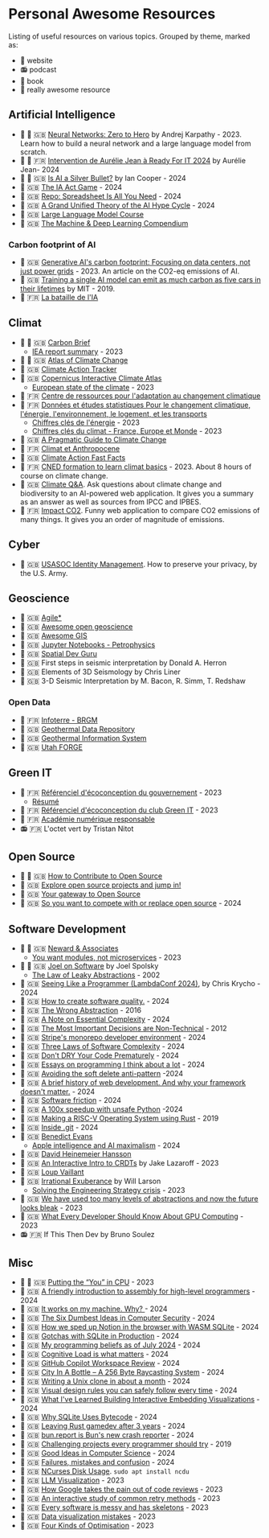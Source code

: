 # Personal Awesome Resources
Listing of useful resources on various topics.
Grouped by theme, marked as:
- :link:      website
- :radio:     podcast
- :blue_book: book
- :gem:       really awesome resource

## Artificial Intelligence
- :gem: :link:      :uk: [Neural Networks: Zero to Hero](https://github.com/karpathy/nn-zero-to-hero) by Andrej Karpathy - 2023. Learn how to build a neural network and a large language model from scratch.
- :gem: :link:      :fr: [Intervention de Aurélie Jean à Ready For IT 2024](https://www.youtube.com/watch?v=P0tKJigWj9Y) by Aurélie Jean- 2024
- :gem: :link:      :uk: [Is AI a Silver Bullet?](https://ian-cooper.writeas.com/is-ai-a-silver-bullet) by Ian Cooper - 2024
- :link:            :uk: [The IA Act Game](https://www.canva.com/design/DAGF2FfogqE/QpjWW1ghhCr_GMZT_gLJ3A/view) - 2024
- :link:            :uk: [Repo: Spreadsheet Is All You Need](https://github.com/dabochen/spreadsheet-is-all-you-need) - 2024
- :link:            :uk: [A Grand Unified Theory of the AI Hype Cycle](https://blog.glyph.im/2024/05/grand-unified-ai-hype.html) - 2024
- :link:            :uk: [Large Language Model Course](https://github.com/mlabonne/llm-course/tree/main)
- :link:            :uk: [The Machine & Deep Learning Compendium](https://oricohen.gitbook.io/machine-and-deep-learning-compendium/)

### Carbon footprint of AI
- :link:            :uk: [Generative AI's carbon footprint: Focusing on data centers, not just power grids](https://www.96layers.ai/p/generative-ai-carbon-emissions-and) - 2023. An article on the CO2-eq emissions of AI.
- :link:            :uk: [Training a single AI model can emit as much carbon as five cars in their lifetimes](https://www.technologyreview.com/2019/06/06/239031/training-a-single-ai-model-can-emit-as-much-carbon-as-five-cars-in-their-lifetimes) by MIT - 2019.
- :link:            :fr: [La bataille de l'IA](https://batailledelia.org/)

## Climat
- :gem: :link:      :uk: [Carbon Brief](https://www.carbonbrief.org/)
  - [IEA report summary](https://www.carbonbrief.org/analysis-global-co2-emissions-could-peak-as-soon-as-2023-iea-data-reveals/) - 2023
- :gem: :link:      :uk: [Atlas of Climate Change](https://factsonclimate.org/atlas)
- :link:            :uk: [Climate Action Tracker](https://climateactiontracker.org/)
- :link:            :uk: [Copernicus Interactive Climate Atlas](https://atlas.climate.copernicus.eu/atlas)
  - [European state of the climate](https://climate.copernicus.eu/esotc/2023) - 2023
- :link:            :fr: [Centre de ressources pour l'adaptation au changement climatique](https://www.adaptation-changement-climatique.gouv.fr/)
- :link:            :fr: [Données et études statistiques Pour le changement climatique, l'énergie, l'environnement, le logement, et les transports](https://www.statistiques.developpement-durable.gouv.fr/)
  - [Chiffres clés de l'énergie](https://www.statistiques.developpement-durable.gouv.fr/edition-numerique/chiffres-cles-energie-2023/) - 2023
  - [Chiffres clés du climat - France, Europe et Monde](https://www.statistiques.developpement-durable.gouv.fr/chiffres-cles-du-climat-france-europe-et-monde-edition-2023) - 2023
- :link:            :uk: [A Pragmatic Guide to Climate Change](https://oliviercorradi.com/climate-change/)
- :link:            :fr: [Climat et Anthropocene](https://climatanthropocene.com/)
- :link:            :uk: [Climate Action Fast Facts](https://www.un.org/en/climatechange/science/key-findings)
- :link:            :fr: [CNED formation to learn climat basics](https://climat.cned.fr/formations/) - 2023. About 8 hours of course on climate change.
- :link:            :uk: [Climate Q&A](https://huggingface.co/spaces/Ekimetrics/climate-question-answering). Ask questions about climate change and biodiversity to an AI-powered web application. It gives you a summary as an answer as well as sources from IPCC and IPBES.
- :link:            :fr: [Impact CO2](https://datagir.ademe.fr/apps/impact-co2/). Funny web application to compare CO2 emissions of many things. It gives you an order of magnitude of emissions.

## Cyber
- :link:            :uk: [USASOC Identity Management](https://www.soc.mil/IdM/publications/IdMpubs.html). How to preserve your privacy, by the U.S. Army.

## Geoscience
- :link:            :uk: [Agile*](https://agilescientific.com/)
- :link:            :uk: [Awesome open geoscience](https://github.com/softwareunderground/awesome-open-geoscience)
- :link:            :uk: [Awesome GIS](https://github.com/sshuair/awesome-gis)
- :link:            :uk: [Jupyter Notebooks - Petrophysics](https://github.com/andymcdgeo/Petrophysics-Python-Series/tree/master)
- :link:            :uk: [Spatial Dev Guru](https://spatial-dev.guru/)
- :blue_book:       :uk: First steps in seismic interpretation by Donald A. Herron
- :blue_book:       :uk: Elements of 3D Seismology by Chris Liner
- :blue_book:       :uk: 3-D Seismic Interpretation by M. Bacon, R. Simm, T. Redshaw

### Open Data
- :link:            :fr: [Infoterre - BRGM](http://infoterre.brgm.fr/viewer/MainTileForward.do)
- :link:            :uk: [Geothermal Data Repository](https://gdr.openei.org/data_lakes)
- :link:            :uk: [Geothermal Information System](https://www.geotis.de/homepage/GeotIS-Startpage)
- :link:            :uk: [Utah FORGE](https://utahforge.com/project-data-dashboard/)

## Green IT
- :link:            :fr: [Référenciel d'écoconception du gouvernement](https://ecoresponsable.numerique.gouv.fr/publications/referentiel-general-ecoconception/) - 2023
    - [Résumé](green-it/referentiel-general-ecoconception.md)
- :link:            :fr: [Référenciel d'écoconception du club Green IT](https://club.greenit.fr/referentiel.html) - 2023
- :link:            :fr: [Académie numérique responsable](https://www.academie-nr.org/)
- :radio:           :fr: L'octet vert by Tristan Nitot

## Open Source
- :gem: :link:      :uk: [How to Contribute to Open Source](https://opensource.guide/how-to-contribute/)
- :link:            :uk: [Explore open source projects and jump in!](https://up-for-grabs.net/#/)
- :link:            :uk: [Your gateway to Open Source](https://www.verto.sh/)
- :link:            :uk: [So you want to compete with or replace open source](https://archive.md/ZQ8iE) - 2024

## Software Development
- :gem: :link:      :uk: [Neward & Associates](http://www.newardassociates.com/)
    - [You want modules, not microservices](https://blogs.newardassociates.com/blog/2023/you-want-modules-not-microservices.html) - 2023
- :gem: :link:      :uk: [Joel on Software](https://www.joelonsoftware.com/) by Joel Spolsky
    - [The Law of Leaky Abstractions](https://www.joelonsoftware.com/2002/11/11/the-law-of-leaky-abstractions/) - 2002
- :link:            :uk: [Seeing Like a Programmer (LambdaConf 2024)](https://v5.chriskrycho.com/elsewhere/seeing-like-a-programmer/), by Chris Krycho - 2024
- :link:            :uk: [How to create software quality.](https://lethain.com/quality/) - 2024
- :link:            :uk: [The Wrong Abstraction](https://sandimetz.com/blog/2016/1/20/the-wrong-abstraction) - 2016
- :link:            :uk: [A Note on Essential Complexity](https://olano.dev/blog/a-note-on-essential-complexity) - 2024
- :link:            :uk: [The Most Important Decisions are Non-Technical](https://prog21.dadgum.com/137.html) - 2012
- :link:            :uk: [Stripe's monorepo developer environment](https://blog.nelhage.com/post/stripe-dev-environment/) - 2024
- :link:            :uk: [Three Laws of Software Complexity](https://maheshba.bitbucket.io/blog/2024/05/08/2024-ThreeLaws.html) - 2024
- :link:            :uk: [Don't DRY Your Code Prematurely](https://testing.googleblog.com/2024/05/dont-dry-your-code-prematurely.html) - 2024
- :link:            :uk: [Essays on programming I think about a lot](https://www.benkuhn.net/progessays/) - 2024
- :link:            :uk: [Avoiding the soft delete anti-pattern](https://www.cultured.systems/2024/04/24/Soft-delete/) -2024
- :link:            :uk: [A brief history of web development. And why your framework doesn't matter.](https://gebna.gg/blog/brief-history-of-web-development) - 2024
- :link:            :uk: [Software friction](https://www.hillelwayne.com/post/software-friction/) - 2024
- :link:            :uk: [A 100x speedup with unsafe Python](https://yosefk.com/blog/a-100x-speedup-with-unsafe-python.html) -2024
- :link:            :uk: [Making a RISC-V Operating System using Rust](http://osblog.stephenmarz.com/index.html) - 2019
- :link:            :uk: [Inside .git](https://jvns.ca/blog/2024/01/26/inside-git/) - 2024
- :link:            :uk: [Benedict Evans](https://www.ben-evans.com/)
    - [Apple intelligence and AI maximalism](https://www.ben-evans.com/benedictevans/2024/06/20/apple-intelligence) - 2024
- :link:            :uk: [David Heinemeier Hansson](https://world.hey.com/dhh)
- :link:            :uk: [An Interactive Intro to CRDTs](https://jakelazaroff.com/words/an-interactive-intro-to-crdts/) by Jake Lazaroff - 2023
- :link:            :uk: [Loup Vaillant](https://loup-vaillant.fr/)
- :link:            :uk: [Irrational Exuberance](https://lethain.com/) by Will Larson
    - [Solving the Engineering Strategy crisis](https://lethain.com/solving-the-engineering-strategy-crisis/) - 2023
- :link:            :uk: [We have used too many levels of abstractions and now the future looks bleak](https://unixsheikh.com/articles/we-have-used-too-many-levels-of-abstractions-and-now-the-future-looks-bleak.html) - 2023
- :link:            :uk: [What Every Developer Should Know About GPU Computing](https://codeconfessions.substack.com/p/gpu-computing) - 2023
- :radio:           :fr: If This Then Dev by Bruno Soulez

## Misc
- :gem: :link:      :uk: [Putting the “You” in CPU](https://cpu.land/) - 2023
- :link:            :uk: [A friendly introduction to assembly for high-level programmers](https://shikaan.github.io/assembly/x86/guide/2024/09/08/x86-64-introduction-hello.html) - 2024
- :link:            :uk: [It works on my machine. Why? ](https://thoughtbot.com/blog/it-works-on-my-machine-why) - 2024
- :link:            :uk: [The Six Dumbest Ideas in Computer Security](https://www.ranum.com/security/computer_security/editorials/dumb/) - 2024
- :link:            :uk: [How we sped up Notion in the browser with WASM SQLite](https://www.notion.so/fr-fr/blog/how-we-sped-up-notion-in-the-browser-with-wasm-sqlite) - 2024
- :link:            :uk: [Gotchas with SQLite in Production](https://blog.pecar.me/sqlite-prod) - 2024
- :link:            :uk: [My programming beliefs as of July 2024](https://evanhahn.com/programming-beliefs-as-of-july-2024/) - 2024
- :link:            :uk: [Cognitive Load is what matters](https://github.com/zakirullin/cognitive-load) - 2024
- :link:            :uk: [GitHub Copilot Workspace Review](https://matduggan.com/reviewing-github-copilot-workspaces/) - 2024
- :link:            :uk: [City In A Bottle – A 256 Byte Raycasting System](https://frankforce.com/city-in-a-bottle-a-256-byte-raycasting-system/) - 2024
- :link:            :uk: [Writing a Unix clone in about a month](https://drewdevault.com/2024/05/24/2024-05-24-Bunnix.html) - 2024
- :link:            :uk: [Visual design rules you can safely follow every time](https://anthonyhobday.com/sideprojects/saferules/) - 2024
- :link:            :uk: [What I've Learned Building Interactive Embedding Visualizations](https://cprimozic.net/blog/building-embedding-visualizations-from-user-profiles/) - 2024
- :link:            :uk: [Why SQLite Uses Bytecode](https://sqlite.org/draft/whybytecode.html) - 2024
- :link:            :uk: [Leaving Rust gamedev after 3 years](https://loglog.games/blog/leaving-rust-gamedev/#once-you-get-good-at-rust-all-of-these-problems-will-go-away) - 2024
- :link:            :uk: [bun.report is Bun's new crash reporter](https://bun.sh/blog/bun-report-is-buns-new-crash-reporter) - 2024
- :link:            :uk: [Challenging projects every programmer should try](https://austinhenley.com/blog/challengingprojects.html) - 2019
- :link:            :uk: [Good Ideas in Computer Science](https://danielchasehooper.com/posts/good-ideas-in-cs/) - 2024
- :link:            :uk: [Failures, mistakes and confusion](https://blog.ignaskiela.eu/failures-mistakes-confusion.html) - 2024
- :link:            :uk: [NCurses Disk Usage](https://dev.yorhel.nl/ncdu). `sudo apt install ncdu`
- :link:            :uk: [LLM Visualization](https://bbycroft.net/llm) - 2023
- :link:            :uk: [How Google takes the pain out of code reviews](https://read.engineerscodex.com/p/how-google-takes-the-pain-out-of) - 2023
- :link:            :uk: [An interactive study of common retry methods](https://encore.dev/blog/retries) - 2023
- :link:            :uk: [Every software is messy and has skeletons](https://vadimkravcenko.com/shorts/every-app-has-its-skeletons/) - 2023
- :link:            :uk: [Data visualization mistakes](https://github.com/cxli233/FriendsDontLetFriends) - 2023
- :link:            :uk: [Four Kinds of Optimisation](https://tratt.net/laurie/blog/2023/four_kinds_of_optimisation.html) - 2023
